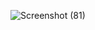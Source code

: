 ![Screenshot (81)](https://user-images.githubusercontent.com/104709795/187019797-5339feeb-08f9-4a54-9ae8-cd71fd974a74.png)
